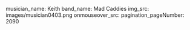 musician_name: Keith
band_name: Mad Caddies
img_src: images/musician0403.png
onmouseover_src: 
pagination_pageNumber: 2090